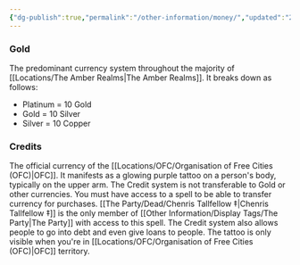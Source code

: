 ```yaml
---
{"dg-publish":true,"permalink":"/other-information/money/","updated":"2025-08-11T11:53:32.217+01:00"}
---
```


### Gold
The predominant currency system throughout the majority of [[Locations/The Amber Realms\|The Amber Realms]]. It breaks down as follows:
- Platinum = 10 Gold
- Gold = 10 Silver 
- Silver = 10 Copper

### Credits
The official currency of the [[Locations/OFC/Organisation of Free Cities (OFC)\|OFC]]. It manifests as a glowing purple tattoo on a person's body, typically on the upper arm. The Credit system is not transferable to Gold or other currencies. You must have access to a spell to be able to transfer currency for purchases. [[The Party/Dead/Chenris Tallfellow ‡\|Chenris Tallfellow ‡]] is the only member of [[Other Information/Display Tags/The Party\|The Party]] with access to this spell. The Credit system also allows people to go into debt and even give loans to people. The tattoo is only visible when you're in [[Locations/OFC/Organisation of Free Cities (OFC)\|OFC]] territory. 